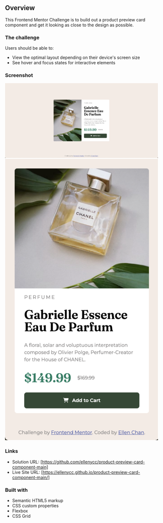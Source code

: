 ## Overview

This Frontend Mentor Challenge is to build out a product preview card component and get it looking as close to the design as possible.

### The challenge

Users should be able to:

- View the optimal layout depending on their device's screen size
- See hover and focus states for interactive elements

### Screenshot

![screenshot-desktop](/images/solution-desktop.png)
![screenshot-mobile](/images/solution-mobile.png)

### Links

- Solution URL: [https://github.com/ellenycc/product-preview-card-component-main]
- Live Site URL: [https://ellenycc.github.io/product-preview-card-component-main/]

### Built with

- Semantic HTML5 markup
- CSS custom properties
- Flexbox
- CSS Grid